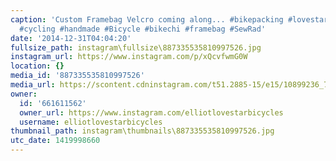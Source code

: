 ```yaml
---
caption: 'Custom Framebag Velcro coming along... #bikepacking #lovestarbicyclebags
  #cycling #handmade #Bicycle #bikechi #framebag #SewRad'
date: '2014-12-31T04:04:20'
fullsize_path: instagram\fullsize\887335535810997526.jpg
instagram_url: https://www.instagram.com/p/xQcvfwmG0W
location: {}
media_id: '887335535810997526'
media_url: https://scontent.cdninstagram.com/t51.2885-15/e15/10899236_766933063386186_1908890061_n.jpg?ig_cache_key=ODg3MzM1NTM1ODEwOTk3NTI2.2
owner:
  id: '661611562'
  owner_url: https://www.instagram.com/elliotlovestarbicycles
  username: elliotlovestarbicycles
thumbnail_path: instagram\thumbnails\887335535810997526.jpg
utc_date: 1419998660
---
```

